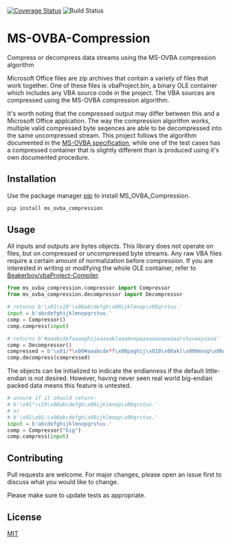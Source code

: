 [![Coverage Status](https://coveralls.io/repos/github/Beakerboy/MS-OVBA-Compression/badge.png?branch=main)](https://coveralls.io/github/Beakerboy/MS-OVBA-Compression?branch=main) ![Build Status](https://github.com/Beakerboy/MS-OVBA-Compression/actions/workflows/python-package.yml/badge.svg)
# MS-OVBA-Compression

Compress or decompress data streams using the MS-OVBA compression algorithm

Microsoft Office files are zip archives that contain a variety of files that work together. One of these files is vbaProject.bin, a binary OLE container which includes
any VBA source code in the project. The VBA sources are compressed using the MS-OVBA compression algorithm.

It's worth noting that the compressed output may differ between this and a Microsoft Office applcation. The way the compression algorithm works, multiple valid
compressed byte seqences are able to be decompressed into the same uncompressed stream. This project follows the algorithm documented in the 
[MS-OVBA specification](https://interoperability.blob.core.windows.net/files/MS-OVBA/%5bMS-OVBA%5d.pdf), while one of the test cases has a compressed container
that is slightly different than is produced using it's own documented procedure.

## Installation

Use the package manager [pip](https://pip.pypa.io/en/stable/) to install MS_OVBA_Compression.

```bash
pip install ms_ovba_compression
```

## Usage
All inputs and outputs are bytes objects. This library does not operate on files, but on compressed or uncompressed byte streams. Any raw VBA files require a certain
amount of normalization before compression. If you are interested in writing or modifying the whole OLE container, refer to
[Beakerboy/vbaProject-Compiler](https://github.com/Beakerboy/vbaProject-Compiler).

```python
from ms_ovba_compression.compressor import Compressor
from ms_ovba_compression.decompressor import Decompressor

# returns b'\x01\x19°\x00abcdefgh\x00ijklmnop\x00qrstuv.'
input = b'abcdefghijklmnopqrstuv.'
comp = Compressor()
comp.compress(input)

# returns b'#aaabcdefaaaaghijaaaaaklaaamnopqaaaaaaaaaaaarstuvwxyzaaa'
comp = Decompressor()
compressed = b'\x01/°\x00#aaabcde²f\x00paghij\x018\x08akl\x000mnop\x06q\x02p\x04\x10rstuv\x10wxyz\x00<'
comp.decompress(compressed)

```
The objects can be initialized to indicate the endianness if the default little-endian is not desired. However, having never seen real world big-endian packed data
means this feature is untested.
```python
# unsure if it should return:
# b'\x01°\x19\x00abcdefgh\x00ijklmnop\x00qrstuv.'
# or
# b'\x01\x01—\x00abcdefgh\x00ijklmnop\x00qrstuv.'
input = b'abcdefghijklmnopqrstuv.'
comp = Compressor("big")
comp.compress(input)

```

## Contributing

Pull requests are welcome. For major changes, please open an issue first
to discuss what you would like to change.

Please make sure to update tests as appropriate.

## License

[MIT](https://choosealicense.com/licenses/mit/)

